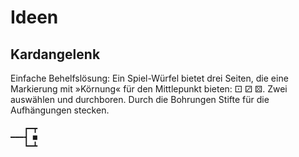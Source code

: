 # Ideen

## Kardangelenk

Einfache Behelfslösung: Ein Spiel-Würfel bietet drei Seiten, die eine Markierung mit »Körnung« für den Mittlepunkt bieten: ⚀ ⚂ ⚄. Zwei auswählen und durchboren. Durch die Bohrungen Stifte für die Aufhängungen stecken.

```
   ┏━┳
━━━┫ ■
   ┗━┻
```